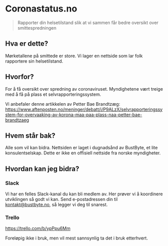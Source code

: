 # Coronastatus.no
> Rapporter din helsetilstand slik at vi sammen får bedre oversikt over smittespredningen

## Hva er dette?
Mørketallene på smittede er store. Vi lager en nettside som lar folk rapportere sin helsetilstand.

## Hvorfor?
For å få oversikt over spredning av coronaviruset. Myndighetene vært treige med å få på plass et selvrapporteringssystem.

Vi anbefaler denne artikkelen av Petter Bae Brandtzæg: https://www.aftenposten.no/meninger/debatt/i/P9ALzX/selvrapporteringssystem-for-overvaaking-av-korona-maa-paa-plass-naa-petter-bae-brandtzaeg

## Hvem står bak?
Alle som vil kan bidra. Nettsiden er laget i dugnadsånd av BustByte, et lite konsulentselskap. Dette er ikke en offisiell nettside fra norske myndigheter.

## Hvordan kan jeg bidra?

### Slack
Vi har en felles Slack-kanal du kan bli medlem av. Her prøver vi å koordinere utviklingen så godt vi kan. Send e-postadressen din til kontakt@bustbyte.no, så legger vi deg til snarest. 

### Trello
https://trello.com/b/ypPpu6Mm

Foreløpig ikke i bruk, men vil mest sannsynlig ta det i bruk etterhvert.
